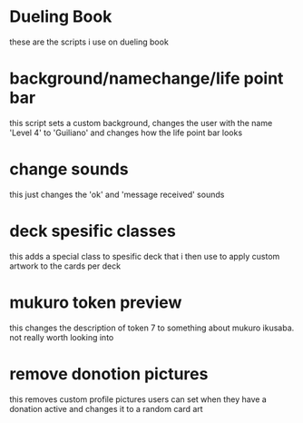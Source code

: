 # Dueling Book
these are the scripts i use on dueling book
# background/namechange/life point bar
this script sets a custom background, changes the user with the name 'Level 4' to 'Guiliano' and changes how the life point bar looks

# change sounds
this just changes the 'ok' and 'message received' sounds

# deck spesific classes 
this adds a special class to spesific deck that i then use to apply custom artwork to the cards per deck

# mukuro token preview
this changes the description of token 7 to something about mukuro ikusaba. not really worth looking into

# remove donotion pictures
this removes custom profile pictures users can set when they have a donation active and changes it to a random card art
